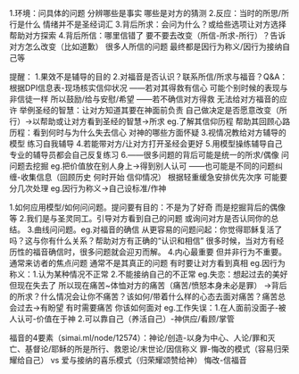 1.环境：问具体的问题 分辨哪些是事实 哪些是对方的猜测
2.反应：当时的所思/所行是什么 情绪并不是圣经词汇
3.背后所求：会问为什么？或给些选项让对方选择 帮助对方探索
4.背后所信：哪里信错了 要不要去改变（所信-所求-所行）？告诉对方怎么改变（比如道歉）
    很多人所信的问题 最终都是因行为称义/因行为接纳自己等

提醒：
1.果效不是辅导的目的
2.对福音是否认识？联系所信/所求与福音？Q&A：根据DPI信息表-现场核实信仰状况
——若对其得救有信心 可能个别时候的表现与非信徒一样 所以鼓励/给与安慰/希望
——若不确信对方得救 无法给对方福音的应许 举例圣经的智慧：让对方知道其要在神面前负责 自己做决定是否愿意改变（所行）->以帮助或让对方看到圣经的智慧->所求
eg.了解其信仰历程 帮助其回顾心路历程：看到何时与为什么失去信心 对神的哪些方面怀疑
3.视情况教给对方辅导的模型 练习自我辅导
4.若能带对方/让对方打开圣经会更好
5.用模型操练辅导自己 专业的辅导员都会自己反复练习
6.——很多问题的背后可能是统一的所求/偶像 问问题去挖掘 eg.把价值放在别人身上->得到别人认可
  ——也可能是不同的问题纠缠-收集信息（回顾历史 何时开始 信仰情况） 根据轻重缓急安排优先次序 可能要分几次处理 eg.因行为称义->自己设标准/作神

1.如何应用模型/如何问问题。提问要有目的：不是为了好奇 而是挖掘背后的偶像等
2.我们是与圣灵同工。引导对方看到自己的问题 或询问对方是否认同你的总结。
3.曲线问问题。eg.对福音的确信 从更容易的问题问起：你觉得耶稣复活了吗？这与你有什么关系？帮助对方有正确的“认识和相信” 很多时候，当对方有经历性的福音确信时，很多问题就会迎刃而解。
4.内心最重要 但并非行为不重要。通常来访者的焦点问题 通常不是其真正的问题 有时要让对方看到真相
eg.因行为称义：1.认为某种情况不正常 2.不能接纳自己的不正常
eg.失恋：想起过去的美好 但现在失去了 所以现在痛苦~体恤对方的痛苦（痛苦/愤怒本身未必是罪）
    ->背后的所求？什么情况会让你不痛苦？该如何/带着什么样的心态去面对痛苦？痛苦总会过去->有盼望 有时需要痛苦 你该如何面对
eg.工作失误：1.在人面前没面子-被人认可-价值在于神 2.可以靠自己（养活自己）-神供应/看顾/掌管

福音的4要素（simai.ml/node/12574）：神论/创造-以身为中心、人论/罪和灭亡、基督论/耶稣的所是所行、救恩论/末世论/因信称义
罪-悔改的模式（容易归荣耀给自己） vs 爱与接纳的喜乐模式（归荣耀颂赞给神） 悔改-信福音
